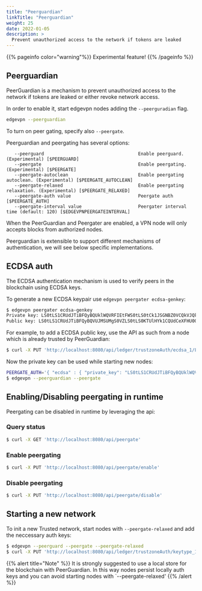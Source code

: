 ```yaml
---
title: "Peerguardian"
linkTitle: "Peerguardian"
weight: 25
date: 2022-01-05
description: >
  Prevent unauthorized access to the network if tokens are leaked
---
```


{{% pageinfo color="warning"%}}
Experimental feature!
{{% /pageinfo %}}

## Peerguardian

PeerGuardian is a mechanism to prevent unauthorized access to the network if tokens are leaked or either revoke network access.

In order to enable it, start edgevpn nodes adding the `--peerguradian` flag.

```bash
edgevpn --peerguardian
```

To turn on peer gating, specify also `--peergate`. 

Peerguardian and peergating has several options:

```
   --peerguard                                   Enable peerguard. (Experimental) [$PEERGUARD]
   --peergate                                    Enable peergating. (Experimental) [$PEERGATE]
   --peergate-autoclean                          Enable peergating autoclean. (Experimental) [$PEERGATE_AUTOCLEAN]
   --peergate-relaxed                            Enable peergating relaxation. (Experimental) [$PEERGATE_RELAXED]
   --peergate-auth value                         Peergate auth [$PEERGATE_AUTH]
   --peergate-interval value                     Peergater interval time (default: 120) [$EDGEVPNPEERGATEINTERVAL]
```

When the PeerGuardian and Peergater are enabled, a VPN node will only accepts blocks from authorized nodes.

Peerguardian is extensible to support different mechanisms of authentication, we will see below specific implementations.

## ECDSA auth

The ECDSA authentication mechanism is used to verify peers in the blockchain using ECDSA keys.

To generate a new ECDSA keypair use `edgevpn peergater ecdsa-genkey`:

```bash
$ edgevpn peergater ecdsa-genkey
Private key: LS0tLS1CRUdJTiBFQyBQUklWQVRFIEtFWS0tLS0tCk1JSGNBZ0VCQkVJQkhUZnRSTVZSRmlvaWZrdllhZEE2NXVRQXlSZTJSZHM0MW1UTGZlNlRIT3FBTTdkZW9sak0KZXVPbTk2V0hacEpzNlJiVU1tL3BCWnZZcElSZ0UwZDJjdUdnQndZRks0RUVBQ09oZ1lrRGdZWUFCQUdVWStMNQptUzcvVWVoSjg0b3JieGo3ZmZUMHBYZ09MSzNZWEZLMWVrSTlEWnR6YnZWOUdwMHl6OTB3aVZxajdpMDFVRnhVCnRKbU1lWURIRzBTQkNuVWpDZ0FGT3ByUURpTXBFR2xYTmZ4LzIvdEVySDIzZDNwSytraFdJbUIza01QL2tRNEIKZzJmYnk2cXJpY1dHd3B4TXBXNWxKZVZXUGlkeWJmMSs0cVhPTWdQbmRnPT0KLS0tLS1FTkQgRUMgUFJJVkFURSBLRVktLS0tLQo=
Public key: LS0tLS1CRUdJTiBFQyBQVUJMSUMgS0VZLS0tLS0KTUlHYk1CQUdCeXFHU000OUFnRUdCU3VCQkFBakE0R0dBQVFCbEdQaStaa3UvMUhvU2ZPS0syOFkrMzMwOUtWNApEaXl0MkZ4U3RYcENQUTJiYzI3MWZScWRNcy9kTUlsYW8rNHROVkJjVkxTWmpIbUF4eHRFZ1FwMUl3b0FCVHFhCjBBNGpLUkJwVnpYOGY5djdSS3g5dDNkNlN2cElWaUpnZDVERC81RU9BWU5uMjh1cXE0bkZoc0tjVEtWdVpTWGwKVmo0bmNtMzlmdUtsempJRDUzWT0KLS0tLS1FTkQgRUMgUFVCTElDIEtFWS0tLS0tCg==
```

For example, to add a ECDSA public key, use the API as such from a node which is already trusted by PeerGuardian:

```bash
$ curl -X PUT 'http://localhost:8080/api/ledger/trustzoneAuth/ecdsa_1/LS0tLS1CRUdJTiBFQyBQVUJMSUMgS0VZLS0tLS0KTUlHYk1CQUdCeXFHU000OUFnRUdCU3VCQkFBakE0R0dBQVFBL09TTjhsUU9Wa3FHOHNHbGJiellWamZkdVVvUAplMEpsWUVzOFAyU3o1TDlzVUtDYi9kQWkrVFVONXU0ZVk2REpGeU50dWZjK2p0THNVTTlPb0xXVnBXb0E0eEVDCk9VdDFmRVNaRzUxckc4MEdFVjBuQTlBRGFvOW1XK3p4dmkvQnd0ZFVvSTNjTDB0VTdlUGEvSGM4Z1FLMmVOdE0KeDdBSmNYcWpPNXZXWGxZZ2NkOD0KLS0tLS1FTkQgRUMgUFVCTElDIEtFWS0tLS0tCg=='
```

Now the private key can be used while starting new nodes:

```bash
PEERGATE_AUTH='{ "ecdsa" : { "private_key": "LS0tLS1CRUdJTiBFQyBQUklWQVRFIEtFWS0tLS0tCk1JSGNBZ0VCQkVJQkhUZnRSTVZSRmlvaWZrdllhZEE2NXVRQXlSZTJSZHM0MW1UTGZlNlRIT3FBTTdkZW9sak0KZXVPbTk2V0hacEpzNlJiVU1tL3BCWnZZcElSZ0UwZDJjdUdnQndZRks0RUVBQ09oZ1lrRGdZWUFCQUdVWStMNQptUzcvVWVoSjg0b3JieGo3ZmZUMHBYZ09MSzNZWEZLMWVrSTlEWnR6YnZWOUdwMHl6OTB3aVZxajdpMDFVRnhVCnRKbU1lWURIRzBTQkNuVWpDZ0FGT3ByUURpTXBFR2xYTmZ4LzIvdEVySDIzZDNwSytraFdJbUIza01QL2tRNEIKZzJmYnk2cXJpY1dHd3B4TXBXNWxKZVZXUGlkeWJmMSs0cVhPTWdQbmRnPT0KLS0tLS1FTkQgRUMgUFJJVkFURSBLRVktLS0tLQo=" } }'
$ edgevpn --peerguardian --peergate
```

## Enabling/Disabling peergating in runtime

Peergating can be disabled in runtime by leveraging the api:

### Query status

```bash
$ curl -X GET 'http://localhost:8080/api/peergate'
```

### Enable peergating
```bash
$ curl -X PUT 'http://localhost:8080/api/peergate/enable'
```

### Disable peergating
```bash
$ curl -X PUT 'http://localhost:8080/api/peergate/disable'
```

## Starting a new network

To init a new Trusted network, start nodes with `--peergate-relaxed` and add the neccessary auth keys:

```bash
$ edgevpn --peerguard --peergate --peergate-relaxed
$ curl -X PUT 'http://localhost:8080/api/ledger/trustzoneAuth/keytype_1/XXX'
```

{{% alert title="Note" %}}
It is strongly suggested to use a local store for the blockchain with PeerGuardian. In this way nodes persist locally auth keys and you can avoid starting nodes with `--peergate-relaxed'
{{% /alert %}}
